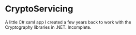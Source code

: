 CryptoServicing
===============

A little C# xaml app I created a few years back to work with the Cryptography libraries in .NET. Incomplete.
